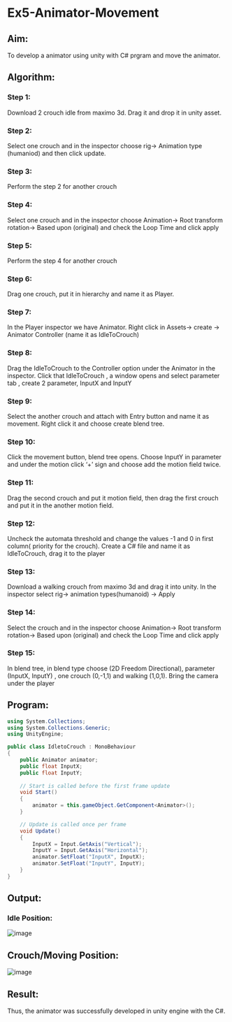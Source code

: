# Ex5-Animator-Movement
## Aim:
To develop a animator using unity with C# prgram and move the animator.

## Algorithm:
### Step 1:
Download 2 crouch idle from maximo 3d. Drag it and drop it in unity asset.

### Step 2:
Select one crouch and in the inspector choose rig-> Animation type (humaniod) and then click update.

### Step 3:
Perform the step 2 for another crouch

### Step 4:
Select one crouch and in the inspector choose Animation-> Root transform rotation-> Based upon (original) and check the Loop Time and click apply

### Step 5:
Perform the step 4 for another crouch

### Step 6:
Drag one crouch, put it in hierarchy and name it as Player.

### Step 7:
In the Player inspector we have Animator. Right click in Assets-> create -> Animator Controller (name it as IdleToCrouch)

### Step 8:
Drag the IdleToCrouch to the Controller option under the Animator in the inspector. Click that IdleToCrouch , a window opens and select parameter tab , create 2 parameter, InputX and InputY

### Step 9:
Select the another crouch and attach with Entry button and name it as movement. Right click it and choose create blend tree.

### Step 10:
Click the movement button, blend tree opens. Choose InputY in parameter and under the motion click ‘+’ sign and choose add the motion field twice.

### Step 11:
Drag the second crouch and put it motion field, then drag the first crouch and put it in the another motion field.

### Step 12:
Uncheck the automata threshold and change the values -1 and 0 in first column( priority for the crouch). Create a C# file and name it as IdleToCrouch, drag it to the player

### Step 13:
Download a walking crouch from maximo 3d and drag it into unity. In the inspector select rig-> animation types(humanoid) -> Apply

### Step 14:
Select the crouch and in the inspector choose Animation-> Root transform rotation-> Based upon (original) and check the Loop Time and click apply

### Step 15:
In blend tree, in blend type choose (2D Freedom Directional), parameter (InputX, InputY) , one crouch (0,-1,1) and walking (1,0,1). Bring the camera under the player

## Program:
```cs
using System.Collections;
using System.Collections.Generic;
using UnityEngine;

public class IdletoCrouch : MonoBehaviour
{
    public Animator animator;
    public float InputX;
    public float InputY;
    
    // Start is called before the first frame update
    void Start()
    {
        animator = this.gameObject.GetComponent<Animator>();
    }

    // Update is called once per frame
    void Update()
    {
        InputX = Input.GetAxis("Vertical");
        InputY = Input.GetAxis("Horizontal");
        animator.SetFloat("InputX", InputX);
        animator.SetFloat("InputY", InputY);
    }
}
```

## Output:
### Idle Position:
![image](https://github.com/Ronick2005/Ex5-Animator-Movement/assets/83219341/3aa82853-4d8a-4107-a48a-2881edf2faac)

## Crouch/Moving Position:
![image](https://github.com/Ronick2005/Ex5-Animator-Movement/assets/83219341/f9cd7c29-2313-4334-95e0-e427633ec09c)

## Result:
Thus, the animator was successfully developed in unity engine with the C#.
